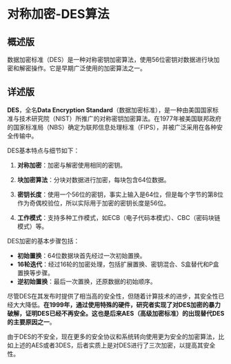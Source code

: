 # 对称加密-DES算法

## 概述版

数据加密标准（DES）是一种对称密钥加密算法，使用56位密钥对数据进行块加密和解密操作。它是早期广泛使用的加密算法之一。

## 详述版

**DES**，全名**Data Encryption Standard**（数据加密标准），是一种由美国国家标准与技术研究院（NIST）所推广的对称密钥加密算法。在1977年被美国联邦政府的国家标准局（NBS）确定为联邦信息处理标准（FIPS），并被广泛采用在各种安全传输中。

DES基本特点与细节如下：

1. **对称加密**：加密与解密使用相同的密钥。
   
2. **块加密算法**：分块对数据进行加密，每块包含64位数据。
   
3. **密钥长度**：使用一个56位的密钥，事实上输入是64位，但是每个字节的第8位作为奇偶校验位，所以实际用于加密的密钥长度是56位。
   
4. **工作模式**：支持多种工作模式，如ECB（电子代码本模式）、CBC（密码块链模式）等。

DES加密的基本步骤包括：
- **初始置换**：64位数据块首先经过一次初始置换。
- **16轮迭代**：经过16轮的加密处理，包括扩展置换、密钥混合、S盒替代和P盒置换等步骤。
- **逆初始置换**：最后一次置换，还原数据的初始顺序。

尽管DES在其发布时提供了相当高的安全性，但随着计算技术的进步，其安全性已经大大降低。**在1999年，通过使用特殊的硬件，研究者实现了对DES加密的暴力破解，证明DES已经不再安全。这也是后来AES（高级加密标准）的出现替代DES的主要原因之一**。

由于DES的不安全，现在更多的安全协议和系统转向使用更为安全的加密算法，比如上述的AES或者3DES，后者实质上是对DES进行了三次加密，以提高其安全性。